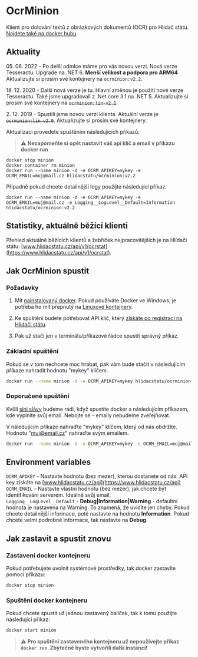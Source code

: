 # OcrMinion

Klient pro dolování textů z obrázkových dokumentů (OCR) pro Hlídač státu.
[Najdete také na docker hubu](https://hub.docker.com/r/hlidacstatu/ocrminion)

## Aktuality

05\. 08. 2022 - Po delší odmlce máme pro vás novou verzi. Nová verze Tesseractu. Upgrade na .NET 6. **Menší velikost a podpora pro ARM64** Aktualizujte si prosím své kontejnery na `ocrminion:v2.2`.

18\. 12. 2020 - Další nová verze je tu. Hlavní změnou je použití nové verze Tesseractu. Také jsme upgradovali z .Net core 3.1 na .NET 5. Aktualizujte si prosím své kontejnery na ~~`ocrminion:lin-v2.1`~~.

2\. 12. 2019 - Spustili jsme novou verzi klienta. Aktuální verze je ~~`ocrminion:lin-v2.0`~~. Aktualizujte si prosím své kontejnery.

Aktualizaci provedete spuštěním následujících příkazů:
> :warning: **Nezapomeňte si opět nastavit váš api klíč a email v příkazu docker run**  

``` shell
docker stop minion
docker container rm minion
docker run --name minion -d -e OCRM_APIKEY=mykey -e OCRM_EMAIL=muj@mail.cz hlidacstatu/ocrminion:v2.2
```

Případně pokud chcete detailnější logy použíjte následující příkaz:

``` shell
docker run --name minion -d -e OCRM_APIKEY=mykey -e OCRM_EMAIL=muj@mail.cz -e Logging__LogLevel__Default=Information hlidacstatu/ocrminion:v2.2
```

## Statistiky, aktuálně běžící klienti

Přehled aktuálně běžících klientů a žebříček nejpracovitějších je na Hlídači státu: [www.hlidacstatu.cz/api/v1/ocrstat](https://www.hlidacstatu.cz/api/v1/ocrstat).

## Jak OcrMinion spustit

### Požadavky

1) Mít [nainstalovaný docker](https://docs.docker.com/install/). Pokud používáte Docker ve Windows, je potřeba ho mít přepnutý na [Linuxové kontejnery](https://docs.docker.com/docker-for-windows/#switch-between-windows-and-linux-containers).

2) Ke spuštění budete potřebovat API klíč, který [získáte po registraci na Hlídači státu](https://www.hlidacstatu.cz/api).

3) Pak už stačí jen v terminálu/příkazové řádce spustit správný příkaz.

### Základní spuštění

Pokud se v tom nechcete moc hrabat, pak vám bude stačit v následujícím příkaze nahradit hodnotu "mykey" klíčem.

```  sh
docker run --name minion -d -e OCRM_APIKEY=mykey hlidacstatu/ocrminion:v2.2
```

### Doporučené spuštění

Kvůli [síni slávy](https://www.hlidacstatu.cz/api/v1/ocrstat) budeme rádi, když spustíte docker s následujícím příkazem, kde vyplníte svůj email. Nebojte se - emaily nebudeme zveřejňovat.  

V náledujícím příkaze nahraďte "mykey" klíčem, který od nás obdržíte. Hodnotu "muj@email.cz" nahraďte svým emailem.

```  sh
docker run --name minion -d -e OCRM_APIKEY=mykey -e OCRM_EMAIL=muj@mail.cz hlidacstatu/ocrminion:v2.2
```

## Environment variables

`OCRM_APIKEY` - Nastavte hodnotu (bez mezer), kterou dostanete od nás. API key získáte na [www.hlidacstatu.cz/api](https://www.hlidacstatu.cz/api)  
`OCRM_EMAIL` - Nastavte vlastní hodnotu (bez mezer), jak chcete být identifikováni serverem. Ideálně svůj email.  
`Logging__LogLevel__Default` - **Debug|Information|Warning** - defaultní hodnota je nastavena na Warning. To znamená, že uvidíte jen chyby. Pokud chcete detailnější informace, poté nastavte na hodnotu **Information**. Pokud chcete velmi podrobné informace, tak nastavte na **Debug**.  

## Jak zastavit a spustit znovu

### Zastavení docker kontejneru

Pokud potřebujete uvolnit systémové prostředky, tak docker zastavíte pomocí příkazu:  

``` sh
docker stop minion
```  

### Spuštění docker kontejneru

Pokud chcete spustit už jednou zastavený balíček, tak k tomu použijte následující příkaz:  

``` sh
docker start minion
```  

> :warning: **Pro spuštění zastaveného kontejneru už nepoužívejte příkaz `docker run`. Zbytečně byste vytvořili další instanci!**  

